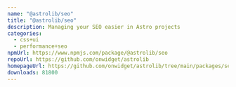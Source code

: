 ```yaml
---
name: "@astrolib/seo"
title: "@astrolib/seo"
description: Managing your SEO easier in Astro projects
categories:
  - css+ui
  - performance+seo
npmUrl: https://www.npmjs.com/package/@astrolib/seo
repoUrl: https://github.com/onwidget/astrolib
homepageUrl: https://github.com/onwidget/astrolib/tree/main/packages/seo
downloads: 81800
---
```

